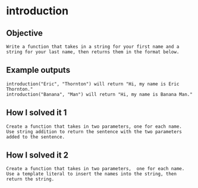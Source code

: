 # introduction

## Objective
    Write a function that takes in a string for your first name and a string for your last name, then returns them in the format below.

## Example outputs
    introduction("Eric", "Thornton") will return "Hi, my name is Eric Thornton."
    introduction("Banana", "Man") will return "Hi, my name is Banana Man."

## How I solved it 1
    Create a function that takes in two parameters, one for each name.
    Use string addition to return the sentence with the two parameters added to the sentence.

## How I solved it 2
    Create a function that takes in two parameters,  one for each name.
    Use a template literal to insert the names into the string, then return the string.